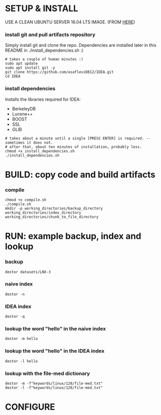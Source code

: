 # SETUP & INSTALL #
USE A CLEAN UBUNTU SERVER 16.04 LTS IMAGE. (FROM [HERE](https://releases.ubuntu.com/16.04/ubuntu-16.04.7-server-amd64.iso))

### install git and pull artifacts repository
Simply install git and clone the repo.
Dependencies are installed later in this README in ./install_dependencies.sh :)
```
# takes a couple of human minutes :)
sudo apt update
sudo apt install git -y
git clone https://github.com/asaflevi0812/IDEA.git
cd IDEA
```

### install dependencies
Installs the libraries required for IDEA:
* BerkeleyDB
* Lucene++
* BOOST
* SSL
* GLIB
```
# takes about a minute until a single [PRESS ENTER] is required. -- sometimes it does not.
# after that, about ten minutes of installation, probably less.
chmod +x install_dependencies.sh
./install_dependencies.sh
```

# BUILD: copy code and build artifacts #

### compile
```
chmod +x compile.sh
./compile.sh
mkdir -p working_directories/backup_directory working_directories/index_directory working_directories/chunk_to_file_directory
```

# RUN: example backup, index and lookup #

### backup
`destor datasets/LNX-3`
### naive index
`destor -n`
### IDEA index
`destor -q`
### lookup the word "hello" in the naive index
`destor -m hello`
### lookup the word "hello" in the IDEA index
`destor -l hello`
### lookup with the file-med dictionary
```
destor -m -f"keywords/linux/128/file-med.txt"
destor -l -f"keywords/linux/128/file-med.txt"
```

# CONFIGURE #